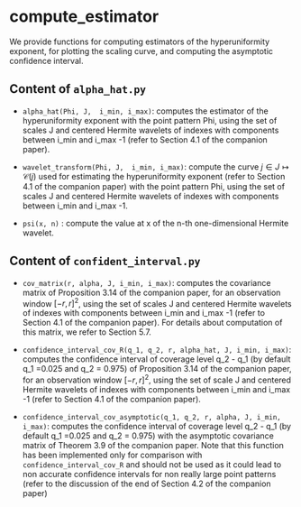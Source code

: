 # compute_estimator

We provide functions for computing estimators of the hyperuniformity exponent, for plotting the scaling curve, and computing the asymptotic confidence interval.

## Content of ``alpha_hat.py``

- `alpha_hat(Phi, J,  i_min, i_max)`: computes the estimator of the hyperuniformity exponent with the point pattern Phi, using the set of scales J and centered Hermite wavelets of indexes with components between i_min and i_max -1 (refer to Section 4.1 of the companion paper). 

- `wavelet_transform(Phi, J,  i_min, i_max)`: compute the curve $`j \in J \mapsto \mathcal{C}(j)`$ used for estimating the hyperuniformity exponent (refer to Section 4.1 of the companion paper) with the point pattern Phi, using the set of scales J and centered Hermite wavelets of indexes with components between i_min and i_max -1.

- `psi(x, n)` : compute the value at x of the n-th one-dimensional Hermite wavelet.

## Content of ``confident_interval.py``

- `cov_matrix(r, alpha, J, i_min, i_max)`: computes the covariance matrix of Proposition 3.14 of the companion paper, for an observation window $`[-r, r]^2`$, using the set of scales J and centered Hermite wavelets of indexes with components between i_min and i_max -1 (refer to Section 4.1 of the companion paper). For details about computation of this matrix, we refer to Section 5.7.

- `confidence_interval_cov_R(q_1, q_2, r, alpha_hat, J, i_min, i_max)`: computes the confidence interval of coverage level q_2 - q_1 (by default q_1 =0.025 and q_2 = 0.975) of Proposition 3.14 of the companion paper, for an observation window  $`[-r, r]^2`$, using the set of scale J and centered Hermite wavelets of indexes with components between i_min and i_max -1 (refer to Section 4.1 of the companion paper).

- `confidence_interval_cov_asymptotic(q_1, q_2, r, alpha, J, i_min, i_max)`: computes the confidence interval of coverage level q_2 - q_1 (by default q_1 =0.025 and q_2 = 0.975) with the asymptotic covariance matrix of Theorem 3.9 of the companion paper. Note that this function has been implemented only for comparison with `confidence_interval_cov_R` and should not be used as it could lead to non accurate confidence intervals for non really large point patterns (refer to the discussion of the end of Section 4.2 of the companion paper)
